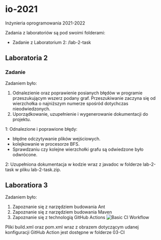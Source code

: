 # io-2021
Inżynieria oprogramowania 2021-2022

Zadania z laboratoriów są pod swoimi folderami:
- Zadanie z Laboratorium 2: /lab-2-task

## Laboratoria 2
### Zadanie
Zadaniem było:
1. Odnalezienie oraz poprawienie posianych błędów w programie
przeszukującym wszerz podany graf. Przeszukiwanie zaczyna się od
wierzchołka o najniższym numerze spośród dotychczas nieodwiedzonych.
2. Uporządkowanie, uzupełnienie i wygenerowanie dokumentacji do projektu.

1: Odnalezione i poprawione błędy:
- błędne odczytywanie plików wejściowych.
- kolejkowanie w procesorze BFS.
- Sprawdzaniu czy kolejne wierzchołki grafu są odwiedzone było odwrócone.

2: Uzupełniona dokumentacja w kodzie wraz z javadoc w folderze lab-2-task w pliku lab-2-task.zip.

## Laboratiora 3
Zadaniem było:
1. Zapoznanie się z narzędziem budowania Ant
2. Zapoznanie się z narzędziem budowania Maven
3. Zapoznanie się z technologią GitHub Actions
![Basic CI Workflow](https://github.com/Mimikkk/io-2021/actions/workflows/maven-publish.yml/badge.svg)

Pliki build.xml oraz pom.xml wraz z obrazem dotyczącym udanej konfiguracji GitHub Action jest dostępne w folderze 03-CI 
